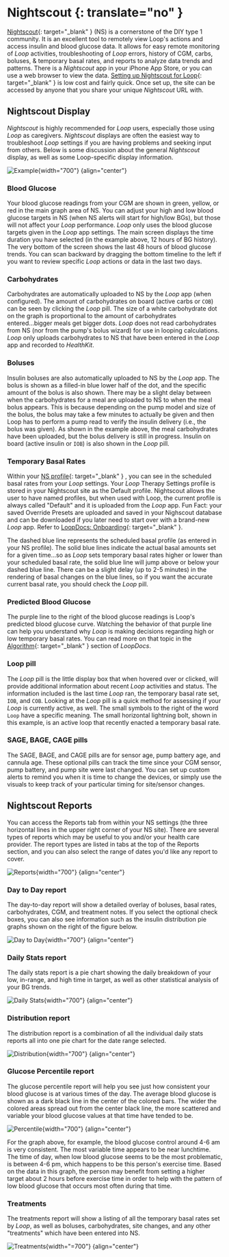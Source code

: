 # Nightscout {: translate="no" }

[Nightscout](https://nightscout.github.io/){: target="_blank" } (NS) is a cornerstone of the DIY type 1 community. It is an excellent tool to remotely view Loop&#39;s actions and access insulin and blood glucose data. It allows for easy remote monitoring of *Loop* activities, troubleshooting of *Loop* errors, history of CGM, carbs, boluses, & temporary basal rates, and reports to analyze data trends and patterns. There is a *Nightscout* app in your iPhone App Store, or you can use a web browser to view the data.  [Setting up Nightscout for Loop](https://loopkit.github.io/loopdocs/nightscout/new_user/){: target="_blank" } is low cost and fairly quick. Once set up, the site can be accessed by anyone that you share your unique *Nightscout* URL with.

## Nightscout Display
*Nightscout* is highly recommended for *Loop* users, especially those using *Loop* as caregivers. *Nightscout* displays are often the easiest way to troubleshoot *Loop* settings if you are having problems and seeking input from others.  Below is some discussion about the general *Nightscout* display, as well as some <span translate="no">Loop</span>-specific display information.

![Example](img/example.jpg){width="700"}
{align="center"}

### Blood Glucose

Your blood glucose readings from your CGM are shown in green, yellow, or red in the main graph area of NS.  You can adjust your high and low blood glucose targets in NS (when NS alerts will start for high/low BGs), but those will not affect your *Loop* performance. *Loop* only uses the blood glucose targets given in the *Loop* app settings. The main screen displays the time duration you have selected (in the example above, 12 hours of BG history). The very bottom of the screen shows the last 48 hours of blood glucose trends. You can scan backward by dragging the bottom timeline to the left if you want to review specific *Loop* actions or data in the last two days.

### Carbohydrates

Carbohydrates are automatically uploaded to NS by the *Loop* app (when configured).  The amount of carbohydrates on board (active carbs or `COB`) can be seen by clicking the *Loop* pill.  The size of a white carbohydrate dot on the graph is proportional to the amount of carbohydrates entered...bigger meals get bigger dots. *Loop* does not read carbohydrates from NS (nor from the pump's bolus wizard) for use in looping calculations. *Loop* only uploads carbohydrates to NS that have been entered in the *Loop* app and recorded to *HealthKit*.

### Boluses

Insulin boluses are also automatically uploaded to NS by the *Loop* app. The bolus is shown as a filled-in blue lower half of the dot, and the specific amount of the bolus is also shown. There may be a slight delay between when the carbohydrates for a meal are uploaded to NS to when the meal bolus appears. This is because depending on the pump model and size of the bolus, the bolus may take a few minutes to actually be given and then Loop has to perform a pump read to verify the insulin delivery (i.e., the bolus was given). As shown in the example above, the meal carbohydrates have been uploaded, but the bolus delivery is still in progress. Insulin on board (active insulin or `IOB`) is also shown in the *Loop* pill.

### Temporary Basal Rates

Within your [NS profile](https://nightscout.github.io/nightscout/profile_editor/){: target="_blank" } , you can see in the scheduled basal rates from your *Loop* settings. Your *Loop* Therapy Settings profile is stored in your Nightscout site as the Default profile. Nightscout allows the user to have named profiles, but when used with Loop, the current profile is always called "Default" and it is uploaded from the *Loop* app. Fun Fact: your saved Override Presets are uploaded and saved in your Nighscout database and can be downloaded if you later need to start over with a brand-new *Loop* app. Refer to [LoopDocs: Onboarding](https://loopkit.github.io/loopdocs/loop-3/onboarding/#connect-loop-to-nightscout){: target="_blank" }.

The dashed blue line represents the scheduled basal profile (as entered in your NS profile). The solid blue lines indicate the actual basal amounts set for a given time...so as *Loop* sets temporary basal rates higher or lower than your scheduled basal rate, the solid blue line will jump above or below your dashed blue line. There can be a slight delay (up to 2-5 minutes) in the rendering of basal changes on the blue lines, so if you want the accurate current basal rate, you should check the *Loop* pill.

### Predicted Blood Glucose

The purple line to the right of the blood glucose readings is Loop&#39;s predicted blood glucose curve.  Watching the behavior of that purple line can help you understand why *Loop* is making decisions regarding high or low temporary basal rates. You can read more on that topic in the [Algorithm](https://loopkit.github.io/loopdocs/operation/algorithm/temp-basal){: target="_blank" } section of *LoopDocs*.


### <span translate="no">L&#8203;oop</span> pill

The *Loop* pill is the little display box that when hovered over or clicked, will provide additional information about recent *Loop* activities and status. The information included is the last time *Loop* ran, the temporary basal rate set, `IOB`, and `COB`. Looking at the *Loop* pill is a quick method for assessing if your *Loop* is currently active, as well.  The small symbols to the right of the word `Loop` have a specific meaning. The small horizontal lightning bolt, shown in this example, is an active loop that recently enacted a temporary basal rate.

### SAGE, BAGE, CAGE pills

The SAGE, BAGE, and CAGE pills are for sensor age, pump battery age, and cannula age. These optional pills can track the time since your CGM sensor, pump battery, and pump site were last changed. You can set up custom alerts to remind you when it is time to change the devices, or simply use the visuals to keep track of your particular timing for site/sensor changes.

## <span translate="no">N&#8203;ightscout </span> Reports

You can access the Reports tab from within your NS settings (the three horizontal lines in the upper right corner of your NS site).  There are several types of reports which may be useful to you and/or your health care provider. The report types are listed in tabs at the top of the Reports section, and you can also select the range of dates you'd like any report to cover.


![Reports](img/reports.png){width="700"}
{align="center"}

### Day to Day report

The day-to-day report will show a detailed overlay of boluses, basal rates, carbohydrates, CGM, and treatment notes. If you select the optional check boxes, you can also see information such as the insulin distribution pie graphs shown on the right of the figure below.


![Day to Day](img/day-to-day.png){width="700"}
{align="center"}

### Daily Stats report

The daily stats report is a pie chart showing the daily breakdown of your low, in-range, and high time in target, as well as other statistical analysis of your BG trends.

![Daily Stats](img/daily-stats.png){width="700"}
{align="center"}

### Distribution report

The distribution report is a combination of all the individual daily stats reports all into one pie chart for the date range selected.


![Distribution](img/distribution.png){width="700"}
{align="center"}

### Glucose Percentile report

The glucose percentile report will help you see just how consistent your blood glucose is at various times of the day.  The average blood glucose is shown as a dark black line in the center of the colored bars.  The wider the colored areas spread out from the center black line, the more scattered and variable your blood glucose values at that time have tended to be.

![Percentile](img/percentile.png){width="700"}
{align="center"}

For the graph above, for example, the blood glucose control around 4-6 am is very consistent.  The most variable time appears to be near lunchtime.  The time of day, when low blood glucose seems to be the most problematic, is between 4-6 pm, which happens to be this person's exercise time.  Based on the data in this graph, the person may benefit from setting a higher target about 2 hours before exercise time in order to help with the pattern of low blood glucose that occurs most often during that time.

### Treatments

The treatments report will show a listing of all the temporary basal rates set by *Loop*, as well as boluses, carbohydrates, site changes, and any other "treatments" which have been entered into NS.

![Treatments](img/treatments.png){width="=700"}
{align="center"}